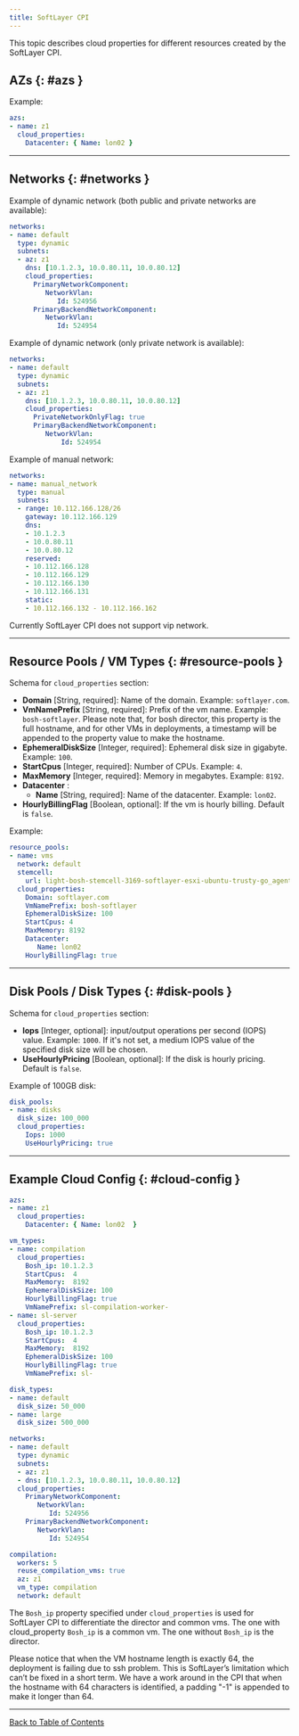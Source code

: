 ```yaml
---
title: SoftLayer CPI
---
```


This topic describes cloud properties for different resources created by the SoftLayer CPI.

## AZs {: #azs }

Example:

```yaml
azs:
- name: z1
  cloud_properties:
    Datacenter: { Name: lon02 }
```

---
## Networks {: #networks }

Example of dynamic network (both public and private networks are available):

```yaml
networks:
- name: default
  type: dynamic
  subnets:
  - az: z1
    dns: [10.1.2.3, 10.0.80.11, 10.0.80.12]
    cloud_properties:
      PrimaryNetworkComponent:
         NetworkVlan:
            Id: 524956
      PrimaryBackendNetworkComponent:
         NetworkVlan:
            Id: 524954
```

Example of dynamic network (only private network is available):

```yaml
networks:
- name: default
  type: dynamic
  subnets:
  - az: z1
    dns: [10.1.2.3, 10.0.80.11, 10.0.80.12]
    cloud_properties:
      PrivateNetworkOnlyFlag: true
      PrimaryBackendNetworkComponent:
         NetworkVlan:
             Id: 524954
```

Example of manual network:

```yaml
networks:
- name: manual_network
  type: manual
  subnets:
  - range: 10.112.166.128/26
    gateway: 10.112.166.129
    dns:
    - 10.1.2.3
    - 10.0.80.11
    - 10.0.80.12
    reserved:
    - 10.112.166.128
    - 10.112.166.129
    - 10.112.166.130
    - 10.112.166.131
    static:
    - 10.112.166.132 - 10.112.166.162
```

Currently SoftLayer CPI does not support vip network.

---
## Resource Pools / VM Types {: #resource-pools }

Schema for `cloud_properties` section:

* **Domain** [String, required]: Name of the domain. Example: `softlayer.com`.
* **VmNamePrefix** [String, required]: Prefix of the vm name. Example: `bosh-softlayer`. Please note that, for bosh director, this property is the full hostname, and for other VMs in deployments, a timestamp will be appended to the property value to make the hostname.
* **EphemeralDiskSize** [Integer, required]: Ephemeral disk size in gigabyte. Example: `100`.
* **StartCpus** [Integer, required]: Number of CPUs. Example: `4`.
* **MaxMemory** [Integer, required]: Memory in megabytes. Example: `8192`.
* **Datacenter** :
    * **Name** [String, required]: Name of the datacenter. Example: `lon02`.
* **HourlyBillingFlag** [Boolean, optional]: If the vm is hourly billing. Default is `false`. 

Example:

```yaml
resource_pools:
- name: vms
  network: default
  stemcell:
    url: light-bosh-stemcell-3169-softlayer-esxi-ubuntu-trusty-go_agent
  cloud_properties:
    Domain: softlayer.com
    VmNamePrefix: bosh-softlayer
    EphemeralDiskSize: 100
    StartCpus: 4
    MaxMemory: 8192
    Datacenter:
       Name: lon02
    HourlyBillingFlag: true
```

---
## Disk Pools / Disk Types {: #disk-pools }

Schema for `cloud_properties` section:

* **Iops** [Integer, optional]: input/output operations per second (IOPS) value. Example: `1000`. If it's not set, a medium IOPS value of the specified disk size will be chosen.
* **UseHourlyPricing** [Boolean, optional]: If the disk is hourly pricing. Default is `false`.

Example of 100GB disk:

```yaml
disk_pools:
- name: disks
  disk_size: 100_000
  cloud_properties:
    Iops: 1000
    UseHourlyPricing: true
```

---
## Example Cloud Config {: #cloud-config }

```yaml
azs:
- name: z1
  cloud_properties:
    Datacenter: { Name: lon02  }

vm_types:
- name: compilation
  cloud_properties:
    Bosh_ip: 10.1.2.3
    StartCpus:  4
    MaxMemory:  8192
    EphemeralDiskSize: 100
    HourlyBillingFlag: true
    VmNamePrefix: sl-compilation-worker-
- name: sl-server
  cloud_properties:
    Bosh_ip: 10.1.2.3
    StartCpus:  4
    MaxMemory:  8192
    EphemeralDiskSize: 100
    HourlyBillingFlag: true
    VmNamePrefix: sl-

disk_types:
- name: default
  disk_size: 50_000
- name: large
  disk_size: 500_000

networks:
- name: default
  type: dynamic
  subnets:
  - az: z1
  - dns: [10.1.2.3, 10.0.80.11, 10.0.80.12]
  cloud_properties:
    PrimaryNetworkComponent:
       NetworkVlan:
          Id: 524956
    PrimaryBackendNetworkComponent:
       NetworkVlan:
          Id: 524954

compilation:
  workers: 5
  reuse_compilation_vms: true
  az: z1
  vm_type: compilation
  network: default
```

The ``Bosh_ip`` property specified under ``cloud_properties`` is used for SoftLayer CPI to differentiate the director and common vms. The one with cloud_property ``Bosh_ip`` is a common vm. The one without ``Bosh_ip`` is the director.

Please notice that when the VM hostname length is exactly 64, the deployment is failing due to ssh problem. This is SoftLayer’s limitation which can’t be fixed in a short term. We have a work around in the CPI that when the hostname with 64 characters is identified, a padding "-1" is appended to make it longer than 64.

---
[Back to Table of Contents](index.md#cpi-config)
